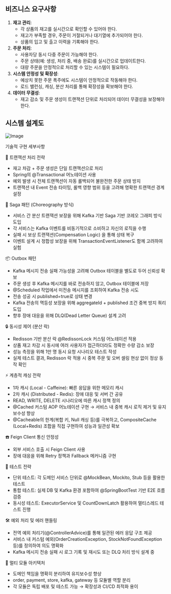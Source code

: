 ## **비즈니스 요구사항**

1. **재고 관리**:
    - 각 상품의 재고를 실시간으로 확인할 수 있어야 한다.
    - 재고가 부족할 경우, 주문이 거절되거나 대기열에 추가되어야 한다.
    - 상품의 입고 및 출고 이력을 기록해야 한다.
2. **주문 처리**:
    - 사용자당 동시 다중 주문이 가능해야 한다.
    - 주문 상태(예: 생성, 처리 중, 배송 완료)를 실시간으로 업데이트한다.
    - 대량 주문을 안정적으로 처리할 수 있는 시스템이 필요하다.
3. **시스템 안정성 및 확장성**:
    - 예상치 못한 주문 폭주에도 시스템이 안정적으로 작동해야 한다.
    - 로드 밸런싱, 캐싱, 분산 처리를 통해 확장성을 확보해야 한다.
4. **데이터 무결성**:
    - 재고 감소 및 주문 생성이 트랜잭션 단위로 처리되어 데이터 무결성을 보장해야 한다.


## **시스템 설계도**
![Image](https://github.com/user-attachments/assets/b233a356-4e9f-47c8-b213-13be63e7fc24)

기술적 구현 세부사항

🔁 트랜잭션 처리 전략
- 재고 차감 + 주문 생성은 단일 트랜잭션으로 처리
- Spring의 @Transactional 어노테이션 사용
- 예외 발생 시 전체 트랜잭션이 자동 롤백되어 불완전한 주문 상태 방지
- 트랜잭션 내 Event 전송 타이밍, 롤백 영향 범위 등을 고려해 명확한 트랜잭션 경계 설정

🔀 Saga 패턴 (Choreography 방식)
- 서비스 간 분산 트랜잭션 보장을 위해 Kafka 기반 Saga 기반 코레오 그래피 방식 도입
- 각 서비스는 Kafka 이벤트를 비동기적으로 소비하고 자신의 로직을 수행
- 실패 시 보상 트랜잭션(Compensation Logic) 을 통해 상태 복구
- 이벤트 설계 시 정합성 보장을 위해 TransactionEventListener도 함께 고려하여 실험

📦 Outbox 패턴
- Kafka 메시지 전송 실패 가능성을 고려해 Outbox 테이블을 별도로 두어 신뢰성 확보
- 주문 생성 후 Kafka 메시지를 바로 전송하지 않고, Outbox 테이블에 저장
- @Scheduled 작업에서 미전송 메시지를 조회하여 Kafka 전송 시도
- 전송 성공 시 published=true로 상태 변경
- Kafka 전송의 멱등성 보장을 위해 aggregateId + published 조건 중복 방지 쿼리 도입
- 향후 장애 대응을 위해 DLQ(Dead Letter Queue) 설계 고려

🔒 동시성 제어 (분산 락)
- Redisson 기반 분산 락 @RedissonLock 커스텀 어노테이션 적용
- 상품 재고 차감 시 동시에 여러 사용자가 접근하더라도 정확한 수량 감소 보장
- 성능 측정을 위해 1만 명 동시 요청 시나리오 테스트 작성
- 실제 테스트 결과, Redisson 락 적용 시 중복 주문 및 오버 셀링 현상 없이 정상 동작 확인

⚡ 계층적 캐싱 전략
- 1차 캐시 (Local - Caffeine): 빠른 응답을 위한 메모리 캐시
- 2차 캐시 (Distributed - Redis): 장애 대응 및 서버 간 공유
- READ, WRITE, DELETE 시나리오에 따른 캐시 정책 정의 
- @Cached 커스텀 AOP 어노테이션 구현 → 서비스 내 중복 캐시 로직 제거 및 유지보수성 향상
- @Cacheable의 한계(복합 키, Null 캐싱 등)를 극복하고, CompositeCache (Local+Redis) 조합을 직접 구현하여 성능과 일관성 확보

☎️ Feign Client 통신 안정성
- 외부 서비스 호출 시 Feign Client 사용
- 장애 대응을 위해 Retry 정책과 Fallback 메커니즘 구현

🧪 테스트 전략
- 단위 테스트: 각 도메인 서비스 단위로 @MockBean, Mockito, Stub 등을 활용한 테스트
- 통합 테스트: 실제 DB 및 Kafka 환경 포함하여 @SpringBootTest 기반 E2E 흐름 검증
- 동시성 테스트: ExecutorService 및 CountDownLatch 활용하여 멀티스레드 테스트 진행

🛠️ 예외 처리 및 에러 핸들링
- 전역 예외 처리기(@ControllerAdvice)를 통해 일관된 에러 응답 구조 제공
- 서비스 내 커스텀 예외(OrderCreationException, StockNotFoundException 등)를 정의하여 의도 명확화
- Kafka 메시지 전송 실패 시 로그 기록 및 재시도 또는 DLQ 처리 방식 설계 중

🧩 멀티 모듈 아키텍처
- 도메인 책임을 명확히 분리하여 유지보수성 향상
- order, payment, store, kafka, gateway 등 모듈별 역할 분리
- 각 모듈은 독립 배포 및 테스트 가능 → 확장성과 CI/CD 최적화 용이
